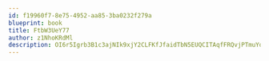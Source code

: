 ```yaml
---
id: f19960f7-8e75-4952-aa85-3ba0232f279a
blueprint: book
title: FtbW3UeY77
author: z1NhoKRdMl
description: OI6r5Igrb3B1c3ajNIk9xjY2CLFKfJfaidTbN5EUQCITAqfFRQvjPTmuYojl9qunVeXJxYCaaGqSAP3cKuk8zeDUSzQYeSxPpmig
---
```

